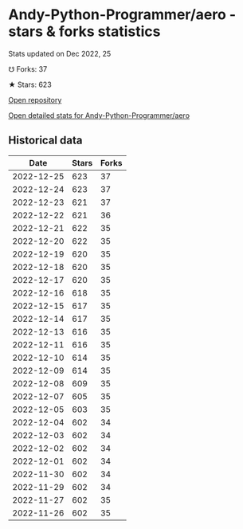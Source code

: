 # Andy-Python-Programmer/aero - stars & forks statistics

Stats updated on Dec 2022, 25

☋ Forks: 37

★ Stars: 623

[Open repository](https://github.com/Andy-Python-Programmer/aero)

[Open detailed stats for Andy-Python-Programmer/aero](https://reviewgithub.com/rep/Andy-Python-Programmer/aero)

## Historical data
| Date | Stars | Forks |
|------|-------|-------|
| 2022-12-25 | 623 | 37 | 
| 2022-12-24 | 623 | 37 | 
| 2022-12-23 | 621 | 37 | 
| 2022-12-22 | 621 | 36 | 
| 2022-12-21 | 622 | 35 | 
| 2022-12-20 | 622 | 35 | 
| 2022-12-19 | 620 | 35 | 
| 2022-12-18 | 620 | 35 | 
| 2022-12-17 | 620 | 35 | 
| 2022-12-16 | 618 | 35 | 
| 2022-12-15 | 617 | 35 | 
| 2022-12-14 | 617 | 35 | 
| 2022-12-13 | 616 | 35 | 
| 2022-12-11 | 616 | 35 | 
| 2022-12-10 | 614 | 35 | 
| 2022-12-09 | 614 | 35 | 
| 2022-12-08 | 609 | 35 | 
| 2022-12-07 | 605 | 35 | 
| 2022-12-05 | 603 | 35 | 
| 2022-12-04 | 602 | 34 | 
| 2022-12-03 | 602 | 34 | 
| 2022-12-02 | 602 | 34 | 
| 2022-12-01 | 602 | 34 | 
| 2022-11-30 | 602 | 34 | 
| 2022-11-29 | 602 | 34 | 
| 2022-11-27 | 602 | 35 | 
| 2022-11-26 | 602 | 35 | 

